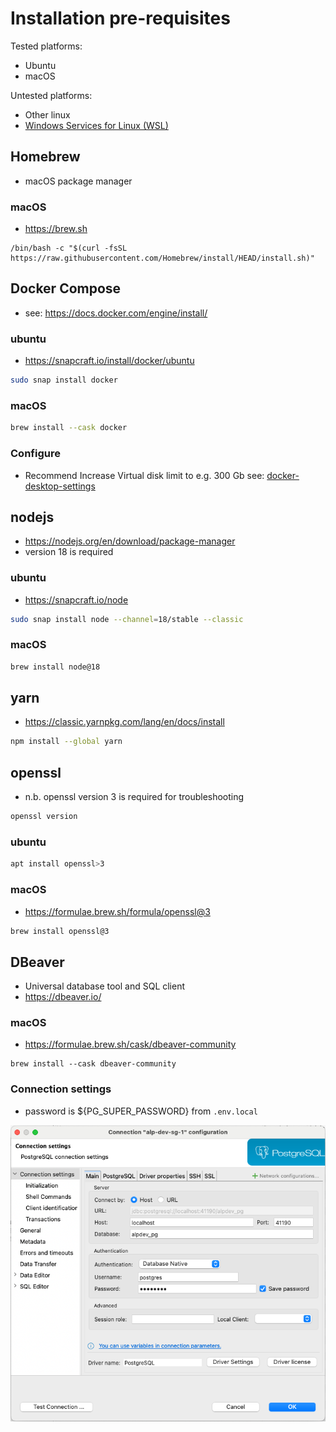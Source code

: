 # Installation pre-requisites

Tested platforms:

- Ubuntu
- macOS

Untested platforms:

- Other linux
- [Windows Services for Linux (WSL)](https://learn.microsoft.com/en-us/windows/wsl/install)

## Homebrew

- macOS package manager

### macOS

- https://brew.sh

```
/bin/bash -c "$(curl -fsSL https://raw.githubusercontent.com/Homebrew/install/HEAD/install.sh)"
```

## Docker Compose

- see: https://docs.docker.com/engine/install/

### ubuntu

- https://snapcraft.io/install/docker/ubuntu

```bash
sudo snap install docker
```

### macOS

```bash
brew install --cask docker
```

### Configure

- Recommend Increase Virtual disk limit to e.g. 300 Gb see: [docker-desktop-settings](../knowledgebase/docker-desktop/settings.md)

## nodejs

- https://nodejs.org/en/download/package-manager
- version 18 is required

### ubuntu

- https://snapcraft.io/node

```bash
sudo snap install node --channel=18/stable --classic
```

### macOS

```bash
brew install node@18
```

## yarn

- https://classic.yarnpkg.com/lang/en/docs/install

```bash
npm install --global yarn
```

## openssl

- n.b. openssl version 3 is required for troubleshooting

```bash
openssl version
```

### ubuntu

```bash
apt install openssl>3
```

### macOS

- https://formulae.brew.sh/formula/openssl@3

```bash
brew install openssl@3
```

## DBeaver

- Universal database tool and SQL client
- https://dbeaver.io/

### macOS

- https://formulae.brew.sh/cask/dbeaver-community

```
brew install --cask dbeaver-community
```

### Connection settings

- password is ${PG_SUPER_PASSWORD} from `.env.local`

![connection-settings](../images/dbeaver/connection-settings.png)
